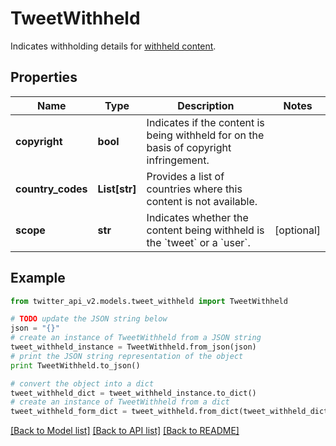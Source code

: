 # TweetWithheld

Indicates withholding details for [withheld content](https://help.twitter.com/en/rules-and-policies/tweet-withheld-by-country).

## Properties
Name | Type | Description | Notes
------------ | ------------- | ------------- | -------------
**copyright** | **bool** | Indicates if the content is being withheld for on the basis of copyright infringement. | 
**country_codes** | **List[str]** | Provides a list of countries where this content is not available. | 
**scope** | **str** | Indicates whether the content being withheld is the &#x60;tweet&#x60; or a &#x60;user&#x60;. | [optional] 

## Example

```python
from twitter_api_v2.models.tweet_withheld import TweetWithheld

# TODO update the JSON string below
json = "{}"
# create an instance of TweetWithheld from a JSON string
tweet_withheld_instance = TweetWithheld.from_json(json)
# print the JSON string representation of the object
print TweetWithheld.to_json()

# convert the object into a dict
tweet_withheld_dict = tweet_withheld_instance.to_dict()
# create an instance of TweetWithheld from a dict
tweet_withheld_form_dict = tweet_withheld.from_dict(tweet_withheld_dict)
```
[[Back to Model list]](../README.md#documentation-for-models) [[Back to API list]](../README.md#documentation-for-api-endpoints) [[Back to README]](../README.md)


